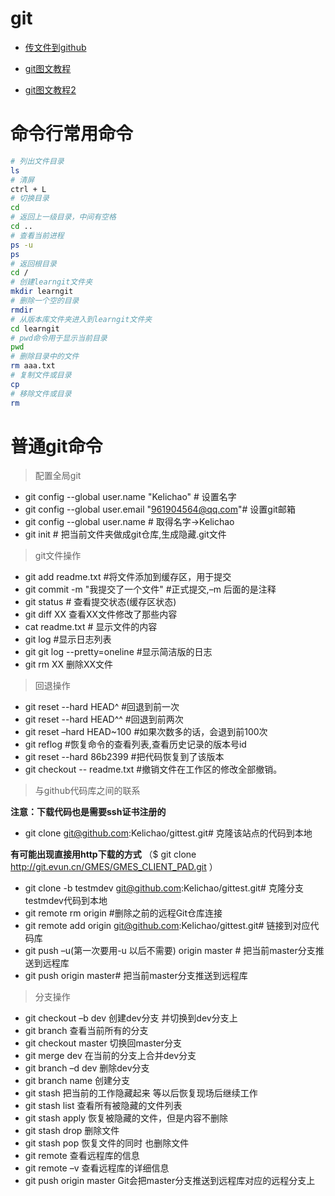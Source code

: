 # git

- [传文件到github](http://www.jianshu.com/p/08656eb84974)

- [git图文教程](http://blog.sina.com.cn/s/blog_157ba6f0e0102wvmv.html)

- [git图文教程2](http://www.cnblogs.com/tugenhua0707/p/4050072.html)


# 命令行常用命令
```bash
# 列出文件目录
ls
# 清屏
ctrl + L
# 切换目录
cd
# 返回上一级目录，中间有空格
cd ..
# 查看当前进程
ps -u
ps
# 返回根目录
cd /
# 创建learngit文件夹
mkdir learngit
# 删除一个空的目录
rmdir
# 从版本库文件夹进入到learngit文件夹
cd learngit 
# pwd命令用于显示当前目录
pwd  
# 删除目录中的文件
rm aaa.txt
# 复制文件或目录
cp
# 移除文件或目录
rm
```

# 普通git命令

>  配置全局git

- git config --global user.name "Kelichao" # 设置名字
- git config --global user.email "961904564@qq.com"# 设置git邮箱
- git config --global user.name #  取得名字->Kelichao
- git init # 把当前文件夹做成git仓库,生成隐藏.git文件

> git文件操作

- git add readme.txt     #将文件添加到缓存区，用于提交
- git commit -m "我提交了一个文件"   #正式提交,–m 后面的是注释
- git status # 查看提交状态(缓存区状态)
- git diff  XX      查看XX文件修改了那些内容
- cat readme.txt # 显示文件的内容 
- git log   #显示日志列表
- git git log --pretty=oneline #显示简洁版的日志
- git rm XX          删除XX文件

> 回退操作

- git reset  --hard HEAD^ #回退到前一次
- git reset  --hard HEAD^^ #回退到前两次
- git reset  –hard HEAD~100 #如果次数多的话，会退到前100次
- git reflog #恢复命令的查看列表,查看历史记录的版本号id
- git reset --hard 86b2399 #把代码恢复到了该版本
- git checkout  --  readme.txt #撤销文件在工作区的修改全部撤销。

> 与github代码库之间的联系

**注意：下载代码也是需要ssh证书注册的**
- git clone git@github.com:Kelichao/gittest.git# 克隆该站点的代码到本地

**有可能出现直接用http下载的方式**
（$ git clone http://git.evun.cn/GMES/GMES_CLIENT_PAD.git
）
- git clone -b testmdev git@github.com:Kelichao/gittest.git# 克隆分支testmdev代码到本地
- git remote rm origin #删除之前的远程Git仓库连接
- git remote add origin git@github.com:Kelichao/gittest.git# 链接到对应代码库
- git push –u(第一次要用-u 以后不需要) origin master # 把当前master分支推送到远程库
- git push origin master#  把当前master分支推送到远程库

> 分支操作

-  git checkout –b dev  创建dev分支 并切换到dev分支上
-   git branch  查看当前所有的分支
-   git checkout master 切换回master分支
-  git merge dev    在当前的分支上合并dev分支
-   git branch –d dev 删除dev分支
-  git branch name  创建分支
-  git stash 把当前的工作隐藏起来 等以后恢复现场后继续工作
-  git stash list 查看所有被隐藏的文件列表
-  git stash apply 恢复被隐藏的文件，但是内容不删除
-   git stash drop 删除文件
-   git stash pop 恢复文件的同时 也删除文件
-   git remote 查看远程库的信息
-   git remote –v 查看远程库的详细信息
-   git push origin master  Git会把master分支推送到远程库对应的远程分支上
